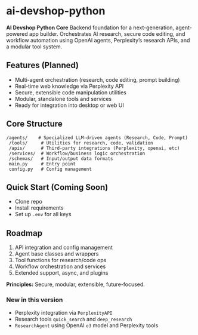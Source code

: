 # ai-devshop-python

**AI Devshop Python Core**
Backend foundation for a next-generation, agent-powered app builder.
Orchestrates AI research, secure code editing, and workflow automation using OpenAI agents, Perplexity’s research APIs, and a modular tool system.

## Features (Planned)
- Multi-agent orchestration (research, code editing, prompt building)
- Real-time web knowledge via Perplexity API
- Secure, extensible code manipulation utilities
- Modular, standalone tools and services
- Ready for integration into desktop or web UI

## Core Structure
```
/agents/    # Specialized LLM-driven agents (Research, Code, Prompt)
 /tools/     # Utilities for research, code, validation
 /apis/      # Third-party integrations (Perplexity, openai, etc)
 /services/  # Workflow/business logic orchestration
 /schemas/   # Input/output data formats
 main.py     # Entry point
 config.py   # Config management
```

## Quick Start (Coming Soon)
* Clone repo
* Install requirements
* Set up `.env` for all keys

## Roadmap
1. API integration and config management
2. Agent base classes and wrappers
3. Tool functions for research/code ops
4. Workflow orchestration and services
5. Extended support, async, and plugins

**Principles:** Secure, modular, extensible, future-focused.

### New in this version
- Perplexity integration via `PerplexityAPI`
- Research tools `quick_search` and `deep_research`
- `ResearchAgent` using OpenAI `o3` model and Perplexity tools
